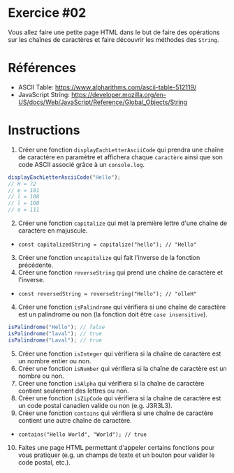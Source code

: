 # Exercice #02

Vous allez faire une petite page HTML dans le but de faire des opérations sur les chaînes de caractères et faire découvrir les méthodes des `String`.

# Références

* ASCII Table: https://www.alpharithms.com/ascii-table-512119/
* JavaScript String: https://developer.mozilla.org/en-US/docs/Web/JavaScript/Reference/Global_Objects/String

# Instructions

1. Créer une fonction `displayEachLetterAsciiCode` qui prendra une chaîne de caractère en paramètre et affichera chaque `caractère` ainsi que son code ASCII associé grâce à un `console.log`.
```js
displayEachLetterAsciiCode("Hello");
// H = 72
// e = 101
// l = 108
// l = 108
// o = 111
```
2. Créer une fonction `capitalize` qui met la première lettre d'une chaîne de caractère en majuscule.
  * `const capitalizedString = capitalize("hello"); // "Hello" `
3. Créer une fonction `uncapitalize` qui fait l'inverse de la fonction précédente.
3. Créer une fonction `reverseString` qui prend une chaîne de caractère et l'inverse.
  * `const reversedString = reverseString("Hello"); // "olleH"`

4. Créer une fonction `isPalindrome` qui vérifiera si une chaîne de caractère est un palindrome ou non (la fonction doit être `case insensitive`).
```js
isPalindrome("Hello"); // false
isPalindrome("laval"); // true
isPalindrome("Laval"); // true
```

5. Créer une fonction `isInteger` qui vérifiera si la chaîne de caractère est un nombre entier ou non.
6. Créer une fonction `isNumber` qui vérifiera si la chaîne de caractère est un nombre ou non.
7. Créer une fonction `isAlpha` qui vérifiera si la chaîne de caractère contient seulement des lettres ou non.
8. Créer une fonction `isZipCode` qui vérifiera si la chaîne de caractère est un code postal canadien valide ou non (e.g. J3R3L3).
9. Créer une fonction `contains` qui vérifiera si une chaîne de caractère contient une autre chaîne de caractère.
  * `contains("Hello World", "World"); // true`

10. Faites une page HTML permettant d'appeler certains fonctions pour vous pratiquer (e.g. un champs de texte et un bouton pour valider le code postal, etc.).

